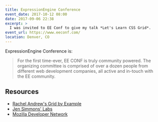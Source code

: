 ```yaml
---
title: ExpressionEngine Conference
event_date: 2017-10-12 08:00
date: 2017-09-06 22:38
excerpt: >
  I was invited to EE Conf to give my talk *Let's Learn CSS Grid*.
event_url: https://www.eeconf.com/
location: Denver, CO
---
```


ExpressionEngine Conference is:

> For the first time-ever, EE CONF is truly community powered. The organizing committee is comprised of over a dozen people from different web development companies, all active and in-touch with the EE community.

## Resources

- [Rachel Andrew's Grid by Example](http://gridbyexample.com/)
- [Jen Simmons' Labs](http://labs.jensimmons.com/)
- [Mozilla Developer Network](https://developer.mozilla.org/en-US/)


<script async class="speakerdeck-embed" data-id="dae700d7455f4693a4bfabad17976c5b" data-ratio="1.33507170795306" src="//speakerdeck.com/assets/embed.js"></script>
